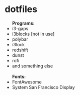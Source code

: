 # dotfiles
<ul>
  <lh><b>Programs:</b></lh>
  <li>i3-gaps</li>
  <li>i3blocks [not in use]</li>
  <li>polybar</li>
  <li>i3lock</li>
  <li>redshift</li>
  <li>dunst</li>
  <li>rofi</li>
  <li>and something else</li>
<br>
<lh><b>Fonts:</b></lh>
<li>FontAwesome</li>
<li>System San Francisco Display</li>
</ul>
